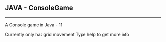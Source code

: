 ## JAVA - ConsoleGame

---

A Console game in Java - 11

Currently only has grid movement
Type help to get more info
